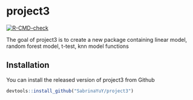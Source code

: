 
# project3

<!-- badges: start -->
[![R-CMD-check](https://github.com/SabrinaYuY/project3/workflows/R-CMD-check/badge.svg)](https://github.com/SabrinaYuY/project3/actions)
<!-- badges: end -->

The goal of project3 is to create a new package containing linear model, random forest model, t-test, knn model functions

## Installation

You can install the released version of project3 from Github

``` r
devtools::install_github("SabrinaYuY/project3")
```


